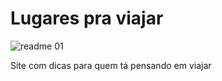 # Lugares pra viajar

![readme 01](https://user-images.githubusercontent.com/34290569/102289142-b304c300-3f1c-11eb-8131-ed1933014ce4.PNG)

 Site com dicas para quem tá pensando em viajar
